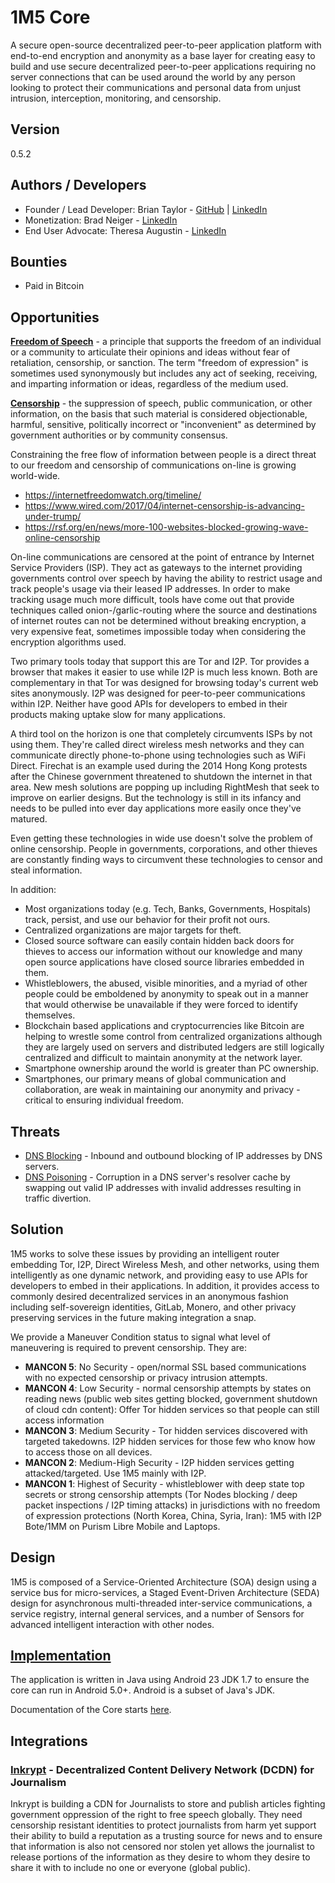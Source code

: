 # 1M5 Core
A secure open-source decentralized peer-to-peer application platform with end-to-end encryption 
and anonymity as a base layer for creating easy to build and use secure decentralized peer-to-peer 
applications requiring no server connections that can be used around the world by any person looking 
to protect their communications and personal data from unjust intrusion, interception, monitoring, 
and censorship.

## Version
0.5.2

## Authors / Developers
* Founder / Lead Developer: Brian Taylor - [GitHub](https://github.com/objectorange) | [LinkedIn](https://www.linkedin.com/in/decentralizationarchitect/)
* Monetization: Brad Neiger - [LinkedIn](https://www.linkedin.com/in/bradneiger/)
* End User Advocate: Theresa Augustin - [LinkedIn](https://www.linkedin.com/in/theresaaaugustin/)

## Bounties
* Paid in Bitcoin

## Opportunities
[**Freedom of Speech**](https://en.wikipedia.org/wiki/Freedom_of_speech) - a principle that supports the freedom of 
an individual or a community to articulate their  opinions and ideas without fear of retaliation, censorship, 
or sanction. The term "freedom of expression" is sometimes used synonymously but includes any act of seeking, 
receiving, and imparting information or ideas, regardless of the medium used.

[**Censorship**](https://en.wikipedia.org/wiki/Censorship) - the suppression of speech, public communication, 
or other information, on the basis that such material is considered objectionable, harmful, sensitive, 
politically incorrect or "inconvenient" as determined by government authorities or by community consensus.

Constraining the free flow of information between people is a direct threat to our freedom and censorship of 
communications on-line is growing world-wide.

- https://internetfreedomwatch.org/timeline/
- https://www.wired.com/2017/04/internet-censorship-is-advancing-under-trump/
- https://rsf.org/en/news/more-100-websites-blocked-growing-wave-online-censorship 

On-line communications are censored at the point of entrance by Internet Service Providers (ISP). 
They act as gateways to the internet providing governments control over speech by having the
ability to restrict usage and track people's usage via their leased IP addresses. In order to make tracking usage much more
difficult, tools have come out that provide techniques called onion-/garlic-routing where the source and destinations of
internet routes can not be determined without breaking encryption, a very expensive feat, sometimes impossible today when
considering the encryption algorithms used. 

Two primary tools today that support this are Tor and I2P. Tor provides a browser
that makes it easier to use while I2P is much less known. Both are complementary in that Tor was designed for browsing
today's current web sites anonymously. I2P was designed for peer-to-peer communications within I2P. Neither have good
APIs for developers to embed in their products making uptake slow for many applications.

A third tool on the horizon is one that completely circumvents ISPs by not using them. They're called direct wireless
mesh networks and they can communicate directly phone-to-phone using technologies such as WiFi Direct. Firechat is an
example used during the 2014 Hong Kong protests after the Chinese government threatened to shutdown the internet in that
area. New mesh solutions are popping up including RightMesh that seek to improve on earlier designs. But the technology
is still in its infancy and needs to be pulled into ever day applications more easily once they've matured.

Even getting these technologies in wide use doesn't solve the problem of online censorship. People in governments, corporations, and
other thieves are constantly finding ways to circumvent these technologies to censor and steal information.

In addition:

- Most organizations today (e.g. Tech, Banks, Governments, Hospitals) track, persist, and use our behavior for their profit not ours.
- Centralized organizations are major targets for theft.
- Closed source software can easily contain hidden back doors for thieves to access our information without our knowledge and many open source applications have closed source libraries embedded in them.
- Whistleblowers, the abused, visible minorities, and a myriad of other people could be emboldened by anonymity to speak out in a manner that would otherwise be unavailable if they were forced to identify themselves.
- Blockchain based applications and cryptocurrencies like Bitcoin are helping to wrestle some control from centralized organizations although they are largely used on servers and distributed ledgers are still logically centralized and difficult to maintain anonymity at the network layer.
- Smartphone ownership around the world is greater than PC ownership.
- Smartphones, our primary means of global communication and collaboration, are weak in maintaining our anonymity and privacy - critical to ensuring individual freedom.

## Threats

* [DNS Blocking](https://en.wikipedia.org/wiki/DNS_blocking) - Inbound and outbound blocking of IP addresses by DNS servers.
* [DNS Poisoning](https://en.wikipedia.org/wiki/DNS_spoofing) - Corruption in a DNS server's resolver cache by swapping out
valid IP addresses with invalid addresses resulting in traffic divertion.

## Solution
1M5 works to solve these issues by providing an intelligent router embedding Tor, I2P, Direct Wireless Mesh, and other
networks, using them intelligently as one dynamic network, and providing easy to use APIs for developers to embed in their
applications. In addition, it provides access to commonly desired decentralized services in an anonymous fashion including
self-sovereign identities, GitLab, Monero, and other privacy preserving services in the future making integration a snap.

We provide a Maneuver Condition status to signal what level of maneuvering is required to prevent censorship. They are:

* **MANCON 5**: No Security - open/normal SSL based communications with no expected censorship or privacy intrusion attempts.
* **MANCON 4**: Low Security - normal censorship attempts by states on reading news (public web sites getting blocked, government shutdown of cloud cdn content): Offer Tor hidden services so that people can still access information
* **MANCON 3**: Medium Security - Tor hidden services discovered with targeted takedowns. I2P hidden services for those few who know how to access those on all devices.
* **MANCON 2**: Medium-High Security - I2P hidden services getting attacked/targeted. Use 1M5 mainly with I2P.
* **MANCON 1**: Highest of Security - whistleblower with deep state top secrets or strong censorship attempts (Tor Nodes blocking / deep packet inspections / I2P timing attacks) in jurisdictions with no freedom of expression protections (North Korea, China, Syria, Iran): 1M5 with I2P Bote/1MM on Purism Libre Mobile and Laptops.

## Design
1M5 is composed of a Service-Oriented Architecture (SOA) design using a service bus for micro-services, 
a Staged Event-Driven Architecture (SEDA) design for asynchronous multi-threaded inter-service communications,
a service registry, internal general services, and a number of Sensors for advanced intelligent interaction with other nodes.

## [Implementation](https://github.com/1m5/core/tree/master/src/main/java/io/onemfive/core/README.md)
The application is written in Java using Android 23 JDK 1.7 to ensure the core can run in Android 5.0+. 
Android is a subset of Java's JDK.

Documentation of the Core starts [here](https://github.com/1m5/core/tree/master/src/main/java/io/onemfive/core/README.md).

## Integrations

### [Inkrypt](https://inkrypt.io) - Decentralized Content Delivery Network (DCDN) for Journalism
Inkrypt is building a CDN for Journalists to store and publish articles fighting government
oppression of the right to free speech globally. They need censorship resistant identities
to protect journalists from harm yet support their ability to build a reputation as a trusting
source for news and to ensure that information is also not censored nor stolen yet allows
the journalist to release portions of the information as they desire to whom they desire
to share it with to include no one or everyone (global public).

